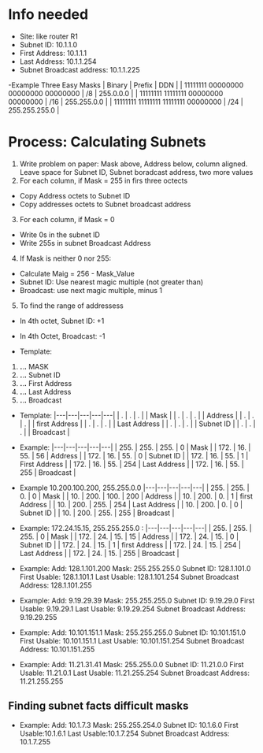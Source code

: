 # Info needed
- Site: like router R1
- Subnet ID: 10.1.1.0
- First Address: 10.1.1.1
- Last Address: 10.1.1.254
- Subnet Broadcast address: 10.1.1.225

-Example Three Easy Masks
| Binary | Prefix | DDN |
| 11111111 00000000 00000000 00000000 | /8 | 255.0.0.0 |
| 11111111 11111111 00000000 00000000 | /16 | 255.255.0.0 |
| 11111111 11111111 11111111 00000000 | /24 | 255.255.255.0 |

# Process: Calculating Subnets 
1. Write problem on paper: Mask above, Address below, column aligned. Leave space for Subnet ID, Subnet boradcast address, two more values
2. For each column, if Mask = 255 in firs three octects
- Copy Address octets to Subnet ID
- Copy addresses octets to Subnet broadcast address
3. For each column, if Mask = 0
- Write 0s in the subnet ID
- Write 255s in subnet Broadcast Address
4. If Mask is neither 0 nor 255:
- Calculate Maig = 256 - Mask_Value
- Subnet ID: Use nearest magic multiple (not greater than) 
- Broadcast: use next magic multiple, minus 1
5. To find the range of addressess
- In 4th octet, Subnet ID: +1
- In 4th Octet, Broadcast: -1

- Template: 
1. __.__.__.__ MASK
2. __.__.__.__ Subnet ID
3. __.__.__.__ First Address
4. __.__.__.__ Last Address
5. __.__.__.__ Broadcast 

- Template: 
|---|---|---|---|---|
| . | . | . |  | Mask |
| . | . | . |  | Address |
| . | . | . |  | first Address |
| . | . | . |  | Last Address |
| . | . | . |  | Subnet ID |
| . | . | . |  | Broadcast |

- Example: 
|---|---|---|---|---|
| 255. | 255. | 255. | 0 | Mask |
| 172. | 16. | 55. | 56 | Address |
| 172. | 16. | 55. | 0 | Subnet ID |
| 172. | 16. | 55. | 1 | First Address |
| 172. | 16. | 55. | 254 | Last Address |
| 172. | 16. | 55. | 255 | Broadcast |

- Example 10.200.100.200, 255.255.0.0
|---|---|---|---|---|
| 255. | 255. | 0. | 0 | Mask |
| 10. | 200. | 100. | 200 | Address |
| 10. | 200. | 0. | 1 | first Address |
| 10. | 200. | 255. | 254 | Last Address |
| 10. | 200. | 0. | 0 | Subnet ID |
| 10. | 200. | 255. | 255 | Broadcast |


- Example: 172.24.15.15, 255.255.255.0 : 
|---|---|---|---|---|
| 255. | 255. | 255. | 0 | Mask |
| 172. | 24. | 15. | 15 | Address |
| 172. | 24. | 15. | 0 | Subnet ID |
| 172. | 24. | 15. | 1 | first Address |
| 172. | 24. | 15. | 254 | Last Address |
| 172. | 24. | 15. | 255 | Broadcast |

- Example: 
Add: 128.1.101.200
Mask: 255.255.255.0
Subnet ID: 128.1.101.0 
First Usable: 128.1.101.1 
Last Usable: 128.1.101.254 
Subnet Broadcast Address: 128.1.101.255

- Example: 
Add: 9.19.29.39 
Mask: 255.255.255.0
Subnet ID: 9.19.29.0 
First Usable: 9.19.29.1 
Last Usable: 9.19.29.254 
Subnet Broadcast Address: 9.19.29.255

- Example: 
Add: 10.101.151.1 
Mask: 255.255.255.0 
Subnet ID: 10.101.151.0
First Usable: 10.101.151.1
Last Usable: 10.101.151.254
Subnet Broadcast Address: 10.101.151.255

- Example: 
Add: 11.21.31.41 
Mask: 255.255.0.0 
Subnet ID: 11.21.0.0 
First Usable: 11.21.0.1
Last Usable: 11.21.255.254 
Subnet Broadcast Address: 11.21.255.255

## Finding subnet facts difficult masks
- Example: 
Add: 10.1.7.3 
Mask: 255.255.254.0 
Subnet ID: 10.1.6.0 
First Usable:10.1.6.1 
Last Usable:10.1.7.254 
Subnet Broadcast Address: 10.1.7.255




